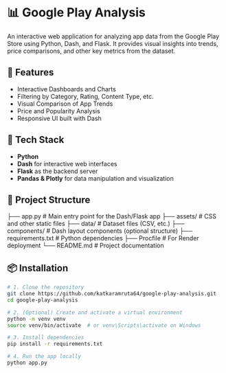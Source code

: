 # 📊 Google Play Analysis

An interactive web application for analyzing app data from the Google Play Store using Python, Dash, and Flask. It provides visual insights into trends, price comparisons, and other key metrics from the dataset.

## 📌 Features

- Interactive Dashboards and Charts
- Filtering by Category, Rating, Content Type, etc.
- Visual Comparison of App Trends
- Price and Popularity Analysis
- Responsive UI built with Dash

## 🧰 Tech Stack

- **Python**
- **Dash** for interactive web interfaces
- **Flask** as the backend server
- **Pandas & Plotly** for data manipulation and visualization

## 📁 Project Structure

├── app.py # Main entry point for the Dash/Flask app
├── assets/ # CSS and other static files
├── data/ # Dataset files (CSV, etc.)
├── components/ # Dash layout components (optional structure)
├── requirements.txt # Python dependencies
├── Procfile # For Render deployment
└── README.md # Project documentation


## 📦 Installation

```bash
# 1. Clone the repository
git clone https://github.com/katkaramruta64/google-play-analysis.git
cd google-play-analysis

# 2. (Optional) Create and activate a virtual environment
python -m venv venv
source venv/bin/activate  # or venv\Scripts\activate on Windows

# 3. Install dependencies
pip install -r requirements.txt

# 4. Run the app locally
python app.py



